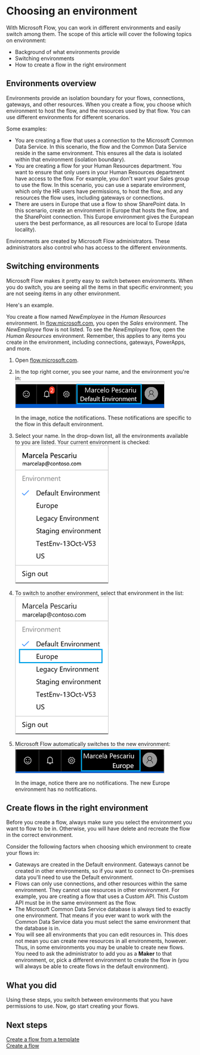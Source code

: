<properties
    pageTitle="Switching environments when creating a Microsoft Flow | Microsoft Flow"
    description="How a maker uses different environments when creating a Microsoft Flow"
    services=""
    suite="flow"
    documentationCenter="na"
    authors="sunaysv"
    manager="anneta"
    editor=""
    tags=""/>

<tags
   ms.service="flow"
   ms.devlang="na"
   ms.topic="article"
   ms.tgt_pltfrm="na"
   ms.workload="na"
   ms.date="10/24/2016"
   ms.author="sunayv"/>

# Choosing an environment

With Microsoft Flow, you can work in different environments and easily switch among them. The scope of this article will cover the following topics on environment:

- Background of what environments provide
- Switching environments
- How to create a flow in the right environment

## Environments overview

Environments provide an isolation boundary for your flows, connections, gateways, and other resources. When you create a flow, you choose which environment to host the flow, and the resources used by that flow. You can use different environments for different scenarios.

Some examples:

- You are creating a flow that uses a connection to the Microsoft Common Data Service. In this scenario, the flow and the Common Data Service reside in the same environment. This ensures all the data is isolated within that environment (isolation boundary).
- You are creating a flow for your Human Resources department. You want to ensure that only users in your Human Resources department have access to the flow. For example, you don't want your Sales group to use the flow. In this scenario, you can use a separate environment, which only the HR users have permissions, to host the flow, and any resources the flow uses, including gateways or connections.
- There are users in Europe that use a flow to show SharePoint data. In this scenario, create an environment in Europe that hosts the flow, and the SharePoint connection. This Europe environment gives the European users the best performance, as all resources are local to Europe (data locality).

Environments are created by Microsoft Flow administrators. These administrators also control who has access to the different environments.

## Switching environments

Microsoft Flow makes it pretty easy to switch between environments. When you do switch, you are seeing all the items in that specific environment; you are not seeing items in any other environment.

Here's an example.

You create a flow named *NewEmployee* in the *Human Resources* environment. In [flow.microsoft.com](http://flow.microsoft.com), you open the *Sales* environment. The *NewEmployee* flow is not listed. To see the *NewEmployee* flow, open the *Human Resources* environment. Remember, this applies to any items you create in the environment, including connections, gateways, PowerApps, and more.

1. Open [flow.microsoft.com](http://flow.microsoft.com).
2. In the top right corner, you see your name, and the environment you're in:  
![](./media/environments-overview-maker/default-environment.png)

	In the image, notice the notifications. These notifications are specific to the flow in this default environment.

3. Select your name. In the drop-down list, all the environments available to you are listed. Your current environment is checked:  
![](./media/environments-overview-maker/all-environments.png)

4. To switch to another environment, select that environment in the list:  
![](./media/environments-overview-maker/select-europe.png)

5. Microsoft Flow automatically switches to the new environment:  
![](./media/environments-overview-maker/europe-environment.png)

	In the image, notice there are no notifications. The new Europe environment has no notifications.

## Create flows in the right environment

Before you create a flow, always make sure you select the environment you want to flow to be in. Otherwise, you will have delete and recreate the flow in the correct environment.

Consider the following factors when choosing which environment to create your flows in:

- Gateways are created in the Default environment. Gateways cannot be created in other environments, so if you want to connect to On-premises data you'll need to use the Default environment.
- Flows can only use connections, and other resources within the same environment. They cannot use resources in other environment. For example, you are creating a flow that uses a Custom API. This Custom API must be in the same environment as the flow.
- The Microsoft Common Data Service database is always tied to exactly one environment. That means if you ever want to work with the Common Data Service data you must select the same environment that the database is in.
- You will see all environments that you can edit resources in. This does not mean you can create new resources in all environments, however. Thus, in some environments you may be unable to create new flows. You need to ask the administrator to add you as a **Maker** to that environment, or, pick a different environment to create the flow in (you will always be able to create flows in the default environment).

## What you did
Using these steps, you switch between environments that you have permissions to use. Now, go start creating your flows.

## Next steps

[Create a flow from a template](get-started-logic-template.md)  
[Create a flow](get-started-logic-flow.md)
